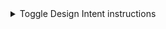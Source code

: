 

<details>
  <summary>Toggle Design Intent instructions</summary>

#### Before the meeting
  
##### VFS team actions
- [ ] Review [Design Intent Guidance](https://depo-platform-documentation.scrollhelp.site/collaboration-cycle/design-intent) to understand what this touchpoint involves.
- [ ] Schedule your Design Intent (with at least 2 business days lead time from now):
  - Open the [Calendly design intent calendar](https://calendly.com/collaboration-cycle/design-intent-or-midpoint-review)
  - Select a date and time and click "Confirm"
  - Add your name and email
  - Click "Add Guests" and enter the email addresses for VFS team attendees
  - Click "Schedule Event"
- [ ] Link all artifacts in the `Design Intent artifacts for review` section below at least two business days before the scheduled Design Intent. Please don't add artifacts in the comments section.
  
**Design Intent artifacts for review**

[See guidance on Design Intent artifacts.](https://depo-platform-documentation.scrollhelp.site/collaboration-cycle/design-intent#Designintent-Artifacts) Governance Team feedback is based on the artifacts provided here as well as information provided during the meeting. Please provide links to artifacts **at least two business days** before the scheduled meeting.

Required:
- [ ] User flow

Not required, but nice to have:
- [ ] Wireframes (if provided, must include mobile wireframes)

Optional:
- [ ] Research plan
- [ ] Any other artifacts you have so far
  
##### Governance Team actions
- [ ] Design Intent Slack thread with VFS team
- [ ] Meeting date/time:
  
#### After the meeting
  
##### Governance Team actions

- [ ] Update this ticket with the Zoom recording
  - Recording link
  - Passcode:
- Accessibility
  - [ ] Feedback ticket attached
  - [ ] No feedback
- Design
  - [ ] Feedback ticket attached
  - [ ] No feedback
- IA
  - [ ] Feedback ticket attached
  - [ ] No feedback
  
##### VFS team actions

- [ ] Review feedback tickets. Comment on the ticket if there are any questions or concerns.
  

